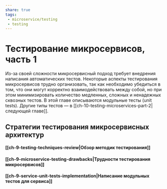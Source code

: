 ```yaml
---
share: true
tags:
 - microservice/testing
 - testing
---
```

# Тестирование микросервисов, часть 1
Из-за своей сложности микросервисный подход требует внедрения написания автоматических тестов. Некоторые аспекты тестирования микросервисов трудно организовать, так как необходимо убедиться в том, что они могут корректно взаимодействовать между собой, но при этом минимизировать количество медленных, сложных и ненадежных сквозных тестов.
В этой главе описываются модульные тесты (unit tests). Другие типы тестов — в [[ch-10-testing-microservices-part-2|следующей главе]].
## Стратегии тестирования микросервисных архитектур
#### [[ch-9-testing-techniques-review|Обзор методик тестирования]]
#### [[ch-9-microservice-testing-drawbacks|Трудности тестирования микросервисов]]
#### [[ch-9-service-unit-tests-implementation|Написание модульных тестов для сервиса]]